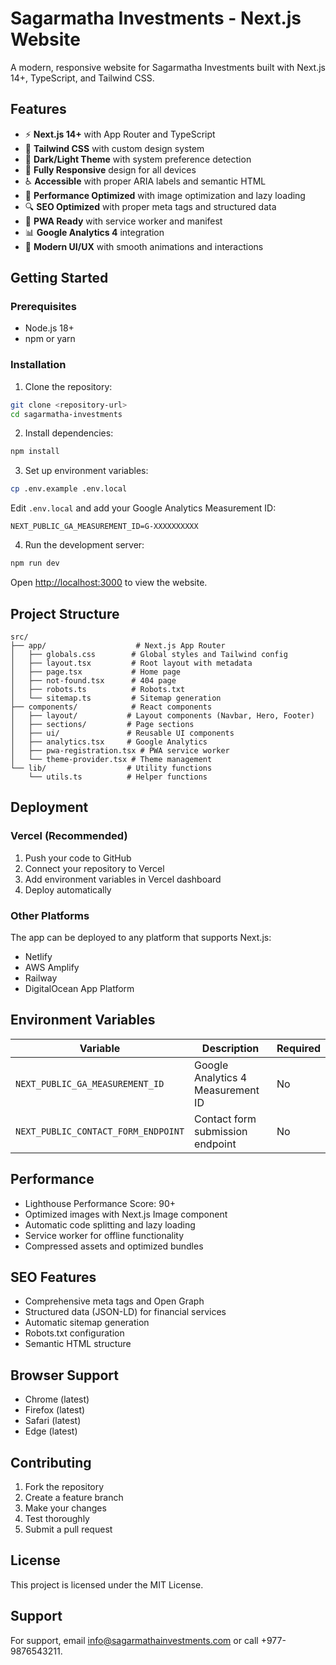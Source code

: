 # Sagarmatha Investments - Next.js Website

A modern, responsive website for Sagarmatha Investments built with Next.js 14+, TypeScript, and Tailwind CSS.

## Features

- ⚡ **Next.js 14+** with App Router and TypeScript
- 🎨 **Tailwind CSS** with custom design system
- 🌙 **Dark/Light Theme** with system preference detection
- 📱 **Fully Responsive** design for all devices
- ♿ **Accessible** with proper ARIA labels and semantic HTML
- 🚀 **Performance Optimized** with image optimization and lazy loading
- 🔍 **SEO Optimized** with proper meta tags and structured data
- 📱 **PWA Ready** with service worker and manifest
- 📊 **Google Analytics 4** integration
- 🎯 **Modern UI/UX** with smooth animations and interactions

## Getting Started

### Prerequisites

- Node.js 18+ 
- npm or yarn

### Installation

1. Clone the repository:
```bash
git clone <repository-url>
cd sagarmatha-investments
```

2. Install dependencies:
```bash
npm install
```

3. Set up environment variables:
```bash
cp .env.example .env.local
```

Edit `.env.local` and add your Google Analytics Measurement ID:
```
NEXT_PUBLIC_GA_MEASUREMENT_ID=G-XXXXXXXXXX
```

4. Run the development server:
```bash
npm run dev
```

Open [http://localhost:3000](http://localhost:3000) to view the website.

## Project Structure

```
src/
├── app/                    # Next.js App Router
│   ├── globals.css        # Global styles and Tailwind config
│   ├── layout.tsx         # Root layout with metadata
│   ├── page.tsx           # Home page
│   ├── not-found.tsx      # 404 page
│   ├── robots.ts          # Robots.txt
│   └── sitemap.ts         # Sitemap generation
├── components/            # React components
│   ├── layout/           # Layout components (Navbar, Hero, Footer)
│   ├── sections/         # Page sections
│   ├── ui/               # Reusable UI components
│   ├── analytics.tsx     # Google Analytics
│   ├── pwa-registration.tsx # PWA service worker
│   └── theme-provider.tsx # Theme management
└── lib/                  # Utility functions
    └── utils.ts          # Helper functions
```

## Deployment

### Vercel (Recommended)

1. Push your code to GitHub
2. Connect your repository to Vercel
3. Add environment variables in Vercel dashboard
4. Deploy automatically

### Other Platforms

The app can be deployed to any platform that supports Next.js:
- Netlify
- AWS Amplify
- Railway
- DigitalOcean App Platform

## Environment Variables

| Variable | Description | Required |
|----------|-------------|----------|
| `NEXT_PUBLIC_GA_MEASUREMENT_ID` | Google Analytics 4 Measurement ID | No |
| `NEXT_PUBLIC_CONTACT_FORM_ENDPOINT` | Contact form submission endpoint | No |

## Performance

- Lighthouse Performance Score: 90+
- Optimized images with Next.js Image component
- Automatic code splitting and lazy loading
- Service worker for offline functionality
- Compressed assets and optimized bundles

## SEO Features

- Comprehensive meta tags and Open Graph
- Structured data (JSON-LD) for financial services
- Automatic sitemap generation
- Robots.txt configuration
- Semantic HTML structure

## Browser Support

- Chrome (latest)
- Firefox (latest)
- Safari (latest)
- Edge (latest)

## Contributing

1. Fork the repository
2. Create a feature branch
3. Make your changes
4. Test thoroughly
5. Submit a pull request

## License

This project is licensed under the MIT License.

## Support

For support, email info@sagarmathainvestments.com or call +977-9876543211.